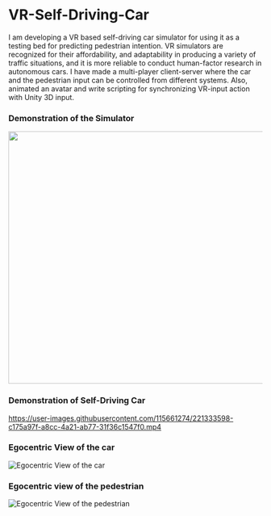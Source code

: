# VR-Self-Driving-Car
I am developing a VR based self-driving car simulator for using it as a testing bed for predicting pedestrian intention. 
VR simulators are recognized for their affordability, and adaptability in producing a variety of traffic situations, 
and it is more reliable to conduct human-factor research in autonomous cars. 
I have made a multi-player client-server where the car and the pedestrian input can be controlled from different systems.
Also, animated an avatar and write scripting for synchronizing VR-input action with Unity 3D input.

### Demonstration of the Simulator





<img src="https://github.com/Farmin1923/VR-Self-Driving-Car/blob/main/Demonstration%20of%20Simulator%20R02.mp4" width = "720" height="500" >


### Demonstration of Self-Driving Car


https://user-images.githubusercontent.com/115661274/221333598-c175a97f-a8cc-4a21-ab77-31f36c1547f0.mp4


### Egocentric View of the car
![Egocentric View of the car](https://user-images.githubusercontent.com/115661274/221333624-dac2659a-2939-4344-91a2-d0097f724cf7.png)
### Egocentric view of the pedestrian
![Egocentric View of the pedestrian](https://user-images.githubusercontent.com/115661274/221333627-8ef09546-4d8f-468e-9ce8-9c94ba8782b1.png)
